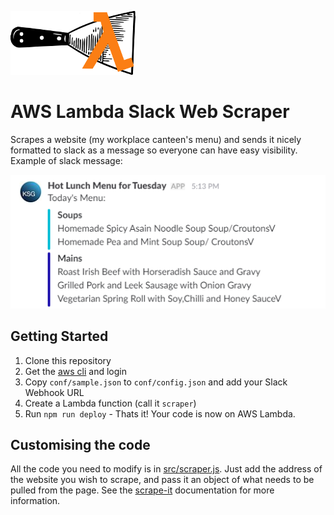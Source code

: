 ![AWS Lambda Slack Web Scraper](logo.png "AWS Lambda Slack Web Scraper") 
# AWS Lambda Slack Web Scraper

Scrapes a website (my workplace canteen's menu) and sends it nicely formatted to
slack as a message so everyone can have easy visibility. Example of slack message:

![Sample message in Slack](docs/slack-message-sample.png)

## Getting Started
1. Clone this repository
2. Get the [aws cli][] and login
3. Copy `conf/sample.json` to `conf/config.json` and add your Slack Webhook URL
4. Create a Lambda function (call it `scraper`)
5. Run `npm run deploy` - Thats it! Your code is now on AWS Lambda.


[aws cli]: http://docs.aws.amazon.com/cli/latest/userguide/installing.html


## Customising the code
All the code you need to modify is in [src/scraper.js](src/scraper.js). Just add the address of the website you wish to scrape, and pass it an object of what needs to be pulled from the page. See the [scrape-it](https://github.com/IonicaBizau/scrape-it) documentation for more information.
